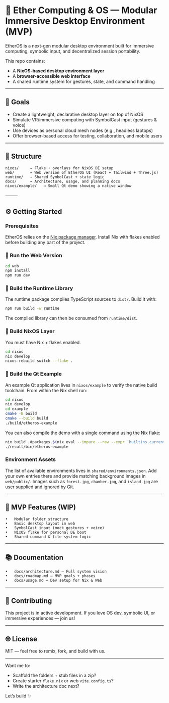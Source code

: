 # 🧠 Ether Computing & OS — Modular Immersive Desktop Environment (MVP)

EtherOS is a next-gen modular desktop environment built for immersive computing, symbolic input, and decentralized session portability.

This repo contains:
- A **NixOS-based desktop environment layer**
- A **browser-accessible web interface**
- A shared runtime system for gestures, state, and command handling

---

## 🚀 Goals

- Create a lightweight, declarative desktop layer on top of NixOS
- Simulate VR/immersive computing with SymbolCast input (gestures & voice)
- Use devices as personal cloud mesh nodes (e.g., headless laptops)
- Offer browser-based access for testing, collaboration, and mobile users

---

## 📁 Structure

```plaintext
nixos/     → Flake + overlays for NixOS DE setup
web/       → Web version of EtherOS UI (React + Tailwind + Three.js)
runtime/   → Shared SymbolCast + state logic
docs/      → Architecture, usage, and planning docs
nixos/example/   → Small Qt demo showing a native window
```


⸻

## ⚙️ Getting Started

### Prerequisites

EtherOS relies on the [Nix package manager](https://nixos.org/download.html).
Install Nix with flakes enabled before building any part of the project.


### 🔹 Run the Web Version
```bash
cd web
npm install
npm run dev
```

### 🔹 Build the Runtime Library

The runtime package compiles TypeScript sources to `dist/`. Build it with:

```bash
npm run build -w runtime
```
The compiled library can then be consumed from `runtime/dist`.

### 🔹 Build NixOS Layer

You must have Nix + flakes enabled.
```bash
cd nixos
nix develop
nixos-rebuild switch --flake .
```

### 🔹 Build the Qt Example

An example Qt application lives in `nixos/example` to verify the native build
toolchain. From within the Nix shell run:

```bash
cd nixos
nix develop
cd example
cmake -B build
cmake --build build
./build/etheros-example
```

You can also compile the demo with a single command using the Nix flake:

```bash
nix build .#packages.$(nix eval --impure --raw --expr 'builtins.currentSystem').qtExample
./result/bin/etheros-example
```

### Environment Assets
The list of available environments lives in `shared/environments.json`. Add your own entries there and provide matching background images in `web/public/`. Images such as `forest.jpg`, `chamber.jpg`, and `island.jpg` are user supplied and ignored by Git.



---

## 🌌 MVP Features (WIP)
	•	Modular folder structure
	•	Basic desktop layout in web
	•	SymbolCast input (mock gestures + voice)
	•	NixOS flake for personal DE boot
	•	Shared command & file system logic

---

## 📚 Documentation
	•	docs/architecture.md – Full system vision
	•	docs/roadmap.md – MVP goals + phases
	•	docs/usage.md – Dev setup for Nix & Web

---

## 🤝 Contributing

This project is in active development. If you love OS dev, symbolic UI, or immersive experiences — join us!

---

## 🌐 License

MIT — feel free to remix, fork, and build with us.

---

Want me to:
- Scaffold the folders + stub files in a zip?
- Create starter `flake.nix` or web `vite.config.ts`?
- Write the architecture doc next?

Let’s build ✨
